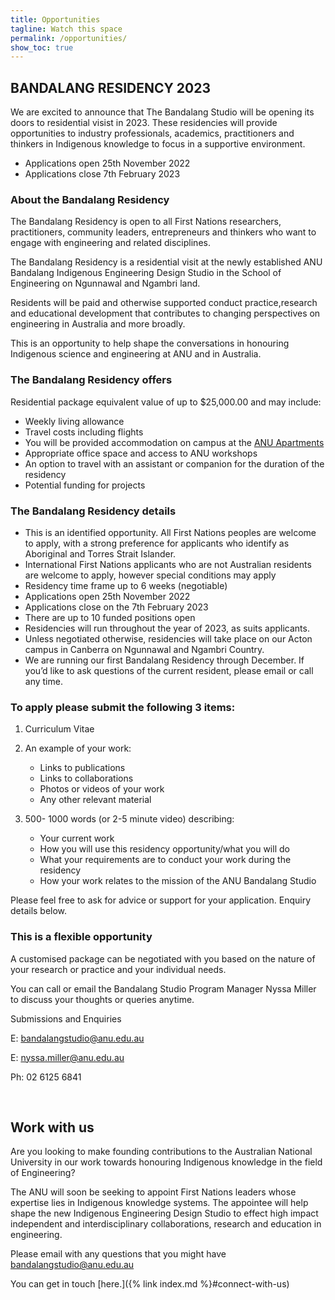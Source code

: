 ```yaml
---
title: Opportunities
tagline: Watch this space
permalink: /opportunities/
show_toc: true
---
```


## BANDALANG RESIDENCY 2023

We are excited to announce that The Bandalang Studio will be opening its doors to residential visist in 2023. These residencies will provide opportunities to industry professionals, academics, practitioners and thinkers in Indigenous knowledge to focus in a supportive environment. 


- Applications open 25th November 2022 
- Applications close 7th February 2023

### About the Bandalang Residency 

The Bandalang Residency is open to all First Nations researchers, practitioners, community leaders, entrepreneurs and thinkers who want to engage with engineering and related disciplines. 

The Bandalang Residency is a residential visit at the newly established ANU Bandalang Indigenous Engineering Design Studio in the School of Engineering on Ngunnawal and Ngambri land. 

Residents will be paid and otherwise supported conduct practice,research and educational development that contributes to changing perspectives on engineering in Australia and more broadly.   

This is an opportunity to help shape the conversations in honouring Indigenous science and engineering at ANU and in Australia. 

### The Bandalang Residency offers

Residential package equivalent value of up to $25,000.00 and may include:
-	Weekly living allowance
-	Travel costs including flights 
-	You will be provided accommodation on campus at the [ANU Apartments](https://services.anu.edu.au/campus-environment/accommodation/anu-apartments-0)
-	Appropriate office space and access to ANU workshops
-	An option to travel with an assistant or companion for the duration of the residency
-	Potential funding for projects

### The Bandalang Residency details 

-	This is an identified opportunity. All First Nations peoples are welcome to apply, with a strong preference for applicants who identify as Aboriginal and Torres Strait Islander. 
-	International First Nations applicants who are not Australian residents are welcome to apply, however special conditions may apply
-	Residency time frame up to 6 weeks (negotiable)
-	Applications open 25th November 2022
-	Applications close on the 7th February 2023
-	There are up to 10 funded positions open
-	Residencies will run throughout the year of 2023, as suits applicants.
-	Unless negotiated otherwise, residencies will take place on our Acton campus in Canberra on Ngunnawal and Ngambri Country.
-	We are running our first Bandalang Residency through December. If you’d like to ask questions of the current resident, please email or call any time. 

### To apply please submit the following 3 items:

1.	Curriculum Vitae
2.	An example of your work:
	-	Links to publications
	-	Links to collaborations
	-	Photos or videos of your work
	-	Any other relevant material 

3.	500- 1000 words (or 2-5 minute video) describing:
	-	Your current work
	-	How you will use this residency opportunity/what you will do
	-	What your requirements are to conduct your work during the residency
	-	How your work relates to the mission of the ANU Bandalang Studio 

Please feel free to ask for advice or support for your application. Enquiry details below.

### This is a flexible opportunity 

A customised package can be negotiated with you based on the nature of your research or practice and your individual needs. 

You can call or email the Bandalang Studio Program Manager Nyssa Miller to discuss your thoughts or queries anytime.

Submissions and Enquiries

E: bandalangstudio@anu.edu.au

E: nyssa.miller@anu.edu.au

Ph: 02 6125 6841


<br/>


## Work with us

Are you looking to make founding contributions to the Australian National University in our work towards honouring Indigenous knowledge in the field of Engineering? 

The ANU will soon be seeking to appoint First Nations leaders whose expertise lies in Indigenous knowledge systems. The appointee will help shape the new Indigenous Engineering Design Studio to effect high impact independent and interdisciplinary collaborations, research and education in engineering. 


Please email with any questions that you might have bandalangstudio@anu.edu.au

You can get in touch [here.]({% link index.md %}#connect-with-us)


